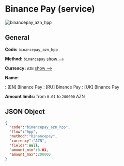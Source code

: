 
# Binance Pay (service) 
![binancepay_azn_hpp](https://static.openfintech.io/payment_methods/binancepay_azn_hpp/logo.svg?w=400&c=v0.59.26#w200)  

## General 
 
**Code:** `binancepay_azn_hpp` 
 
**Method:** `binancepay` 
 [show -->](/payment-methods/binancepay/) 
 
**Currency:** `AZN` [show -->](/currencies/AZN/) 
 
**Name:** 
 
:	[EN] Binance Pay 
:	[RU] Binance Pay 
:	[UK] Binance Pay 
 
**Amount limits:** from `0.01` to `200000` AZN 

## JSON Object 

```json
{
  "code":"binancepay_azn_hpp",
  "flow":"hpp",
  "method":"binancepay",
  "currency":"AZN",
  "fields":null,
  "amount_min":0.01,
  "amount_max":200000
}
```  
